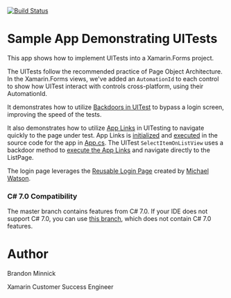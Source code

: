 [![Build Status](https://www.bitrise.io/app/11181afaa98b018c/status.svg?token=z-g5yWBiGPMGVKssTfkVhA&branch=master)](https://www.bitrise.io/app/11181afaa98b018c)

# Sample App Demonstrating UITests
This app shows how to implement UITests into a Xamarin.Forms project.

The UITests follow the recommended practice of Page Object Architecture. In the Xamarin.Forms views, we've added an `AutomationId` to each control to show how UITest interact with controls cross-platform, using their AutomationId. 

It demonstrates how to utilize [Backdoors in UITest](https://developer.xamarin.com/guides/testcloud/uitest/working-with/backdoors/) to bypass a login screen, improving the speed of the tests. 

It also demonstrates how to utilize [App Links](https://blog.xamarin.com/deep-link-content-with-xamarin-forms-url-navigation/) in UITesting to navigate quickly to the page under test. App Links is [initialized](https://github.com/brminnick/UITestSampleApp/blob/master/Src/UITestSampleApp/App.cs#L71) and [executed](https://github.com/brminnick/UITestSampleApp/blob/master/Src/UITestSampleApp/App.cs#L74) in the source code for the app in [App.cs](https://github.com/brminnick/UITestSampleApp/blob/master/Src/UITestSampleApp/App.cs). The UITest `SelectItemOnListView` uses a backdoor method to [execute the App Links](https://github.com/brminnick/UITestSampleApp/blob/master/Src/UITestSampleApp.UITests/Tests/TestsAfterLoginScreen.cs#L52) and navigate directly to the ListPage.

The login page leverages the [Reusable Login Page](https://github.com/michael-watson/Forms-Expenses/tree/master/MyLoginUI) created by [Michael Watson](https://github.com/michael-watson).

### C# 7.0 Compatibility
The master branch contains features from C# 7.0. If your IDE does not support C# 7.0, you can use [this branch](https://github.com/brminnick/UITestSampleApp/tree/Remove-C%237), which does not contain C# 7.0 features.

Author
===
Brandon Minnick

Xamarin Customer Success Engineer
